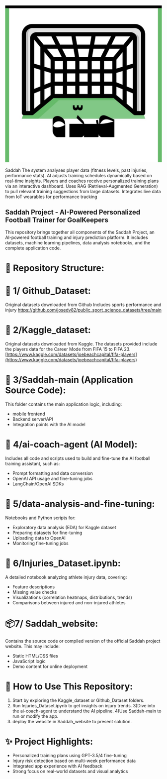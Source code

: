 ![image](https://github.com/aitalentfactory/Saddah/blob/main/صده.jpg)

 Saddah
The system analyses player data (fitness levels, past injuries, performance stats). AI adjusts training schedules dynamically based on real-time insights.
Players and coaches receive personalized training plans via an interactive dashboard. 
Uses RAG (Retrieval-Augmented Generation) to pull relevant training suggestions from large datasets.
Integrates live data from IoT wearables for performance tracking


Saddah Project -  AI-Powered Personalized Football Trainer for GoalKeepers
--------------------------------------------------------------------------


This repository brings together all components of the Saddah Project, an AI-powered football training and injury prediction platform. It includes datasets, machine learning pipelines, data analysis notebooks, and the complete application code.

📂 Repository Structure:
============================================

📁 1/ Github_Dataset:
======================

Original  datasets downloaded from Github  Includes sports performance and injury
https://github.com/josedv82/public_sport_science_datasets/tree/main


📁 2/Kaggle_dataset:
=====================

Original datasets downloaded from Kaggle. The datasets provided include the players data for the Career Mode from FIFA 15 to FIFA 23.
[https://www.kaggle.com/datasets/joebeachcapital/fifa-players](https://www.kaggle.com/datasets/joebeachcapital/fifa-players)




📁 3/Saddah-main (Application Source Code):
===========================================

This folder contains the main application logic, including:

- mobile frontend
- Backend server/API
- Integration points with the AI model

📁 4/ai-coach-agent (AI Model):
===================================

Includes all code and scripts used to build and fine-tune the AI football training assistant, such as:

- Prompt formatting and data conversion
- OpenAI API usage and fine-tuning jobs
- LangChain/OpenAI SDKs

📁 5/data-analysis-and-fine-tuning:
====================================

Notebooks and Python scripts for:

- Exploratory data analysis (EDA) for Kaggle dataset
- Preparing datasets for fine-tuning
- Uploading data to OpenAI
- Monitoring fine-tuning jobs

📅 6/Injuries_Dataset.ipynb:
==============================

A detailed notebook analyzing athlete injury data, covering:

- Feature descriptions
- Missing value checks
- Visualizations (correlation heatmaps, distributions, trends)
- Comparisons between injured and non-injured athletes

📦7/ Saddah_website:
============================

Contains the source code or compiled version of the official Saddah project website. This may include:
- Static HTML/CSS files
- JavaScript logic
- Demo content for online deployment

📃 How to Use This Repository:
===============================

1) Start by exploring the Kaggle_dataset or Github_Dataset folders.
2) Run Injuries_Dataset.ipynb to get insights on injury trends.
3)Dive into the ai-coach-agent to understand the AI pipeline.
4)Use Saddah-main to run or modify the app.
5) deploy the website in Saddah_website to present  solution.

✨ Project Highlights:
==========================

- Personalized training plans using GPT-3.5/4 fine-tuning
- Injury risk detection based on multi-week performance data
- Integrated app experience with AI feedback
- Strong focus on real-world datasets and visual analytics




